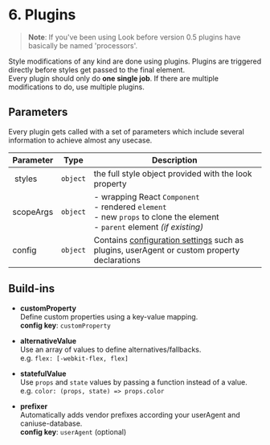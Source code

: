 # 6. Plugins 

> **Note**: If you've been using Look before version 0.5 plugins have basically be named 'processors'.

Style modifications of any kind are done using plugins. Plugins are triggered directly before styles get passed to the final element. <br>
Every plugin should only do **one single job**. If there are multiple modifications to do, use multiple plugins. 

## Parameters
Every plugin gets called with a set of parameters which include several information to achieve almost any usecase.

| Parameter | Type | Description |
| --------- | ---- | ----------- |
| styles | `object` | the full style object provided with the look property |
| scopeArgs   | `object` | - wrapping React `Component`<br> - rendered `element` <br> - new `props` to clone the element <br> - `parent` element *(if existing)*  |
| config    | `object`| Contains [configuration settings](guides/configureLook.md) such as plugins, userAgent or custom property declarations |

## Build-ins
* **customProperty**
<br>Define custom properties using a key-value mapping. <br>
**config key**: `customProperty`

* **alternativeValue**
<br>Use an array of values to define alternatives/fallbacks.<br>
e.g. `flex: [-webkit-flex, flex]`

* **statefulValue**
<br>Use `props` and `state` values by passing a function instead of a value.<br>
e.g. `color: (props, state) => props.color`

* **prefixer**
<br>Automatically adds vendor prefixes according your userAgent and caniuse-database.<br>
**config key**: `userAgent` (optional)
